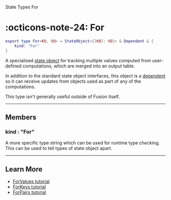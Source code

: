<nav class="fusiondoc-api-breadcrumbs">
	<span>State</span>
	<span>Types</span>
	<span>For</span>
</nav>

<h1 class="fusiondoc-api-header" markdown>
	<span class="fusiondoc-api-icon" markdown>:octicons-note-24:</span>
	<span class="fusiondoc-api-name">For</span>
</h1>

```Lua
export type For<KO, VO> = StateObject<{[KO]: VO}> & Dependent & {
	kind: "For"
}
```

A specialised [state object](../stateobject) for tracking multiple values
computed from user-defined computations, which are merged into an output table.

In addition to the standard state object interfaces, this object is a 
[dependent](../dependent) so it can receive updates from objects used as
part of any of the computations.

This type isn't generally useful outside of Fusion itself.

-----

## Members

<h3 markdown>
	kind
	<span class="fusiondoc-api-type">
		: "For"
	</span>
</h3>

A more specific type string which can be used for runtime type checking. This
can be used to tell types of state object apart.

-----

## Learn More

- [ForValues tutorial](../../../../tutorials/tables/forvalues)
- [ForKeys tutorial](../../../../tutorials/tables/forkeys)
- [ForPairs tutorial](../../../../tutorials/tables/forpairs)